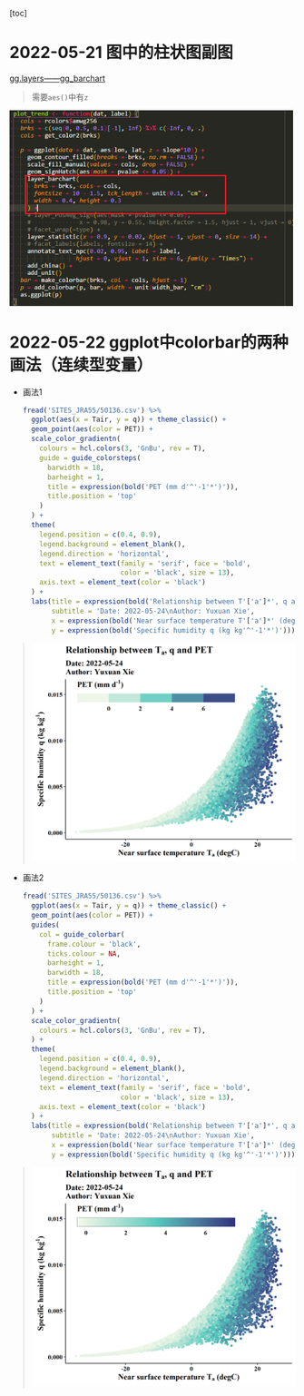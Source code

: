 [toc]

# 2022-05-21 图中的柱状图副图

[gg.layers——gg_barchart](https://rpkgs.github.io/gg.layers/reference/layer_barchart.html)

> 需要`aes()`中有`z`

<img src="Figures/2022-05-21.png" alt="notes" width="500"/>

# 2022-05-22 ggplot中colorbar的两种画法（连续型变量）

- 画法1

  ```R
  fread('SITES_JRA55/50136.csv') %>%
    ggplot(aes(x = Tair, y = q)) + theme_classic() +
    geom_point(aes(color = PET)) +
    scale_color_gradientn(
      colours = hcl.colors(3, 'GnBu', rev = T),
      guide = guide_colorsteps(
        barwidth = 18,
        barheight = 1,
        title = expression(bold('PET (mm d'^'-1'*')')),
        title.position = 'top'
      )
    ) +
    theme(
      legend.position = c(0.4, 0.9),
      legend.background = element_blank(),
      legend.direction = 'horizontal',
      text = element_text(family = 'serif', face = 'bold', 
                          color = 'black', size = 13),
      axis.text = element_text(color = 'black')
    ) +
    labs(title = expression(bold('Relationship between T'['a']*', q and PET')),
         subtitle = 'Date: 2022-05-24\nAuthor: Yuxuan Xie',
         x = expression(bold('Near surface temperature T'['a']*' (degC)')),
         y = expression(bold('Specific humidity q (kg kg'^'-1'*')')))
  ```

> <img src="Figures/2022-5-24.png" alt="notes" width="500"/>

- 画法2

  ```R
  fread('SITES_JRA55/50136.csv') %>%
    ggplot(aes(x = Tair, y = q)) + theme_classic() +
    geom_point(aes(color = PET)) +
    guides(
      col = guide_colorbar(
        frame.colour = 'black',
        ticks.colour = NA,
        barheight = 1,
        barwidth = 18,
        title = expression(bold('PET (mm d'^'-1'*')')),
        title.position = 'top'
      )
    ) +
    scale_color_gradientn(
      colours = hcl.colors(3, 'GnBu', rev = T),
    ) +
    theme(
      legend.position = c(0.4, 0.9),
      legend.background = element_blank(),
      legend.direction = 'horizontal',
      text = element_text(family = 'serif', face = 'bold', 
                          color = 'black', size = 13),
      axis.text = element_text(color = 'black')
    ) +
    labs(title = expression(bold('Relationship between T'['a']*', q and PET')),
         subtitle = 'Date: 2022-05-24\nAuthor: Yuxuan Xie',
         x = expression(bold('Near surface temperature T'['a']*' (degC)')),
         y = expression(bold('Specific humidity q (kg kg'^'-1'*')')))
  ```

> <img src="Figures/2022-5-24-2.png" alt="notes" width="500"/>












